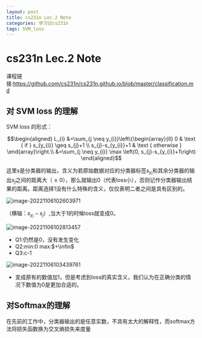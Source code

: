 ```yaml
---
layout: post
title: cs231n Lec.2 Note
categories: 学习记cs231n
tags: SVM_loss
---
```

# cs231n Lec.2 Note

课程链接:https://github.com/cs231n/cs231n.github.io/blob/master/classification.md



## 对 SVM loss 的理解

SVM loss 的形式：

$$\begin{aligned}
L_{i} &=\sum_{j \neq y_{i}}\left\{\begin{array}{ll}
0 & \text { if } s_{y_{i}} \geq s_{j}+1 \\
s_{j}-s_{y_{i}}+1 & \text { otherwise }
\end{array}\right.\\
&=\sum_{j \neq y_{i}} \max \left(0, s_{j}-s_{y_{i}}+1\right)
\end{aligned}$$

这里s是分类器的输出，含义为若原始数据对应的分类器标签$s_{y_i}$和其余分类器的输出$s_j$之间的距离大（$\geq 0$），那么就输出0（代表loss小），否则记作分类器输出结果的距离。距离选择1没有什么特殊的含义，仅仅表明二者之间是具有区别的。

![image-20221106102603971](https://lh-picbed.oss-cn-chengdu.aliyuncs.com/image-20221106102603971.png)

（横轴：$s_{y_i}-s_j$）,当大于1的时候loss就变成0。

![image-20221106102813457](https://lh-picbed.oss-cn-chengdu.aliyuncs.com/image-20221106102813457.png)

- Q1:仍然是0，没有发生变化
- Q2:min:0 max:$+\infin$
- Q3:c-1

![image-20221106103439761](https://lh-picbed.oss-cn-chengdu.aliyuncs.com/image-20221106103439761.png)

- 变成原有的数值加1，但是考虑到loss的真实含义，我们认为在正确分类的情况下数值为0是更加合适的。

## 对Softmax的理解

在先前的工作中，分类器输出的是任意实数，不具有太大的解释性，而softmax方法将损失函数换为交叉熵损失来度量






